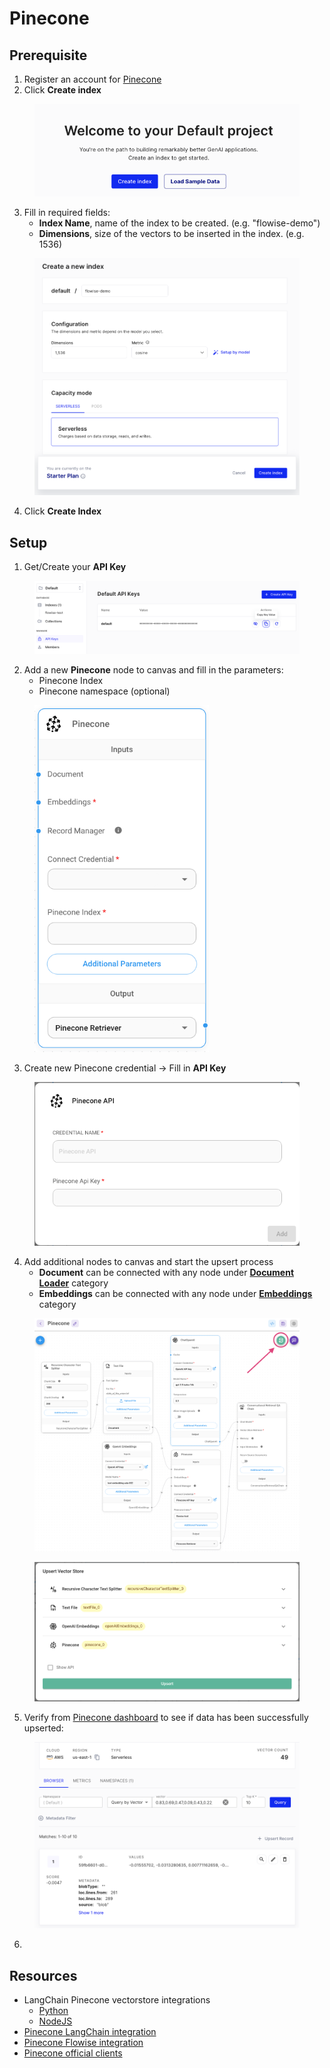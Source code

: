 # Pinecone

## Prerequisite

1. Register an account for [Pinecone](https://app.pinecone.io/)
2. Click **Create index**

<figure><img src="../../../.gitbook/assets/pinecone_1.png" alt=""><figcaption></figcaption></figure>

3. Fill in required fields:
   - **Index Name**, name of the index to be created. (e.g. "flowise-demo")
   - **Dimensions**, size of the vectors to be inserted in the index. (e.g. 1536)

<figure><img src="../../../.gitbook/assets/pinecone_2.png" alt="" width="527"><figcaption></figcaption></figure>

4. Click **Create Index**

## Setup

1.  Get/Create your **API Key**

<figure><img src="../../../.gitbook/assets/pinecone_3.png" alt=""><figcaption></figcaption></figure>

2.  Add a new **Pinecone** node to canvas and fill in the parameters:
    - Pinecone Index
    - Pinecone namespace (optional)

<figure><img src="../../../.gitbook/assets/pinecone_4.png" alt="" width="279"><figcaption></figcaption></figure>

3. Create new Pinecone credential -> Fill in **API Key**

<figure><img src="../../../.gitbook/assets/pinecone_5.png" alt="" width="563"><figcaption></figcaption></figure>

4. Add additional nodes to canvas and start the upsert process
   - **Document** can be connected with any node under [**Document Loader**](../document-loaders/) category
   - **Embeddings** can be connected with any node under [**Embeddings** ](../embeddings/)category

<figure><img src="../../../.gitbook/assets/pinecone_6.png" alt=""><figcaption></figcaption></figure>

<figure><img src="../../../.gitbook/assets/pinecone_7.png" alt=""><figcaption></figcaption></figure>

5. Verify from [Pinecone dashboard](https://app.pinecone.io) to see if data has been successfully upserted:

<figure><img src="../../../.gitbook/assets/pinecone_8.png" alt=""><figcaption></figcaption></figure>

6.

## Resources

- LangChain Pinecone vectorstore integrations
  - [Python](https://python.langchain.com/v0.2/docs/integrations/providers/pinecone/)
  - [NodeJS](https://js.langchain.com/v0.2/docs/integrations/vectorstores/pinecone)
- [Pinecone LangChain integration](https://docs.pinecone.io/integrations/langchain)
- [Pinecone Flowise integration](https://docs.pinecone.io/integrations/flowise)
- [Pinecone official clients](https://docs.pinecone.io/reference/pinecone-clients)
